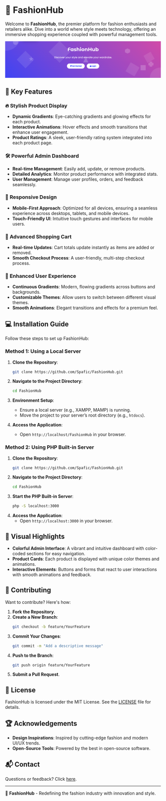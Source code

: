 # 🌟 **FashionHub**

Welcome to **FashionHub**, the premier platform for fashion enthusiasts and retailers alike. Dive into a world where style meets technology, offering an immersive shopping experience coupled with powerful management tools.

![FashionHub Banner](./data/imgs/FashionHub.png)

## 🎨 **Key Features**

### 🔥 **Stylish Product Display**
- **Dynamic Gradients**: Eye-catching gradients and glowing effects for each product.
- **Interactive Animations**: Hover effects and smooth transitions that enhance user engagement.
- **Product Ratings**: A sleek, user-friendly rating system integrated into each product page.

### 🛠️ **Powerful Admin Dashboard**
- **Real-time Management**: Easily add, update, or remove products.
- **Detailed Analytics**: Monitor product performance with integrated stats.
- **User Management**: Manage user profiles, orders, and feedback seamlessly.

### 📱 **Responsive Design**
- **Mobile-First Approach**: Optimized for all devices, ensuring a seamless experience across desktops, tablets, and mobile devices.
- **Touch-Friendly UI**: Intuitive touch gestures and interfaces for mobile users.

### 🛒 **Advanced Shopping Cart**
- **Real-time Updates**: Cart totals update instantly as items are added or removed.
- **Smooth Checkout Process**: A user-friendly, multi-step checkout process.

### 🎨 **Enhanced User Experience**
- **Continuous Gradients**: Modern, flowing gradients across buttons and backgrounds.
- **Customizable Themes**: Allow users to switch between different visual themes.
- **Smooth Animations**: Elegant transitions and effects for a premium feel.

## 💻 **Installation Guide**

Follow these steps to set up FashionHub:

### **Method 1: Using a Local Server**

1. **Clone the Repository**:
    ```bash
    git clone https://github.com/Spafic/FashionHub.git
    ```
2. **Navigate to the Project Directory**:
    ```bash
    cd FashionHub
    ```
3. **Environment Setup**:
   - Ensure a local server (e.g., XAMPP, MAMP) is running.
   - Move the project to your server’s root directory (e.g., `htdocs`).

4. **Access the Application**:
   - Open `http://localhost/FashionHub` in your browser.

### **Method 2: Using PHP Built-in Server**

1. **Clone the Repository**:
    ```bash
    git clone https://github.com/Spafic/FashionHub.git
    ```
2. **Navigate to the Project Directory**:
    ```bash
    cd FashionHub
    ```
3. **Start the PHP Built-in Server**:
    ```bash
    php -S localhost:3000
    ```
4. **Access the Application**:
   - Open `http://localhost:3000` in your browser.


## 🎨 **Visual Highlights**

- **Colorful Admin Interface**: A vibrant and intuitive dashboard with color-coded sections for easy navigation.
- **Product Cards**: Each product is displayed with unique color themes and animations.
- **Interactive Elements**: Buttons and forms that react to user interactions with smooth animations and feedback.

## 🤝 **Contributing**

Want to contribute? Here's how:

1. **Fork the Repository**.
2. **Create a New Branch**:
    ```bash
    git checkout -b feature/YourFeature
    ```
3. **Commit Your Changes**:
    ```bash
    git commit -m "Add a descriptive message"
    ```
4. **Push to the Branch**:
    ```bash
    git push origin feature/YourFeature
    ```
5. **Submit a Pull Request**.

## 📜 **License**

FashionHub is licensed under the MIT License. See the [LICENSE](LICENSE) file for details.

## 🏆 **Acknowledgements**

- **Design Inspirations**: Inspired by cutting-edge fashion and modern UI/UX trends.
- **Open-Source Tools**: Powered by the best in open-source software.

## 📬 **Contact**

Questions or feedback? Click [here](mailto:omar.mamon203@gmial.com).

---

🌟 **FashionHub** - Redefining the fashion industry with innovation and style.
